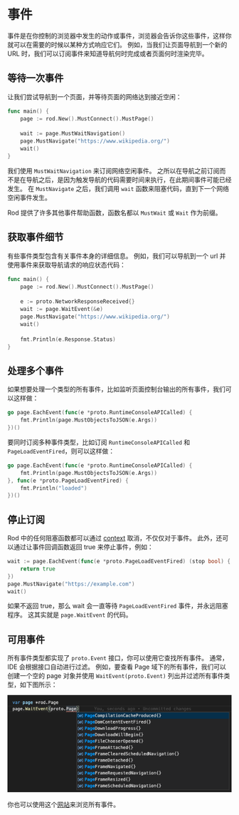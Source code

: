 # 事件

事件是在你控制的浏览器中发生的动作或事件，浏览器会告诉你这些事件，这样你就可以在需要的时候以某种方式响应它们。 例如，当我们让页面导航到一个新的 URL 时，我们可以订阅事件来知道导航何时完成或者页面何时渲染完毕。

## 等待一次事件

让我们尝试导航到一个页面，并等待页面的网络达到接近空闲：

```go
func main() {
    page := rod.New().MustConnect().MustPage()

    wait := page.MustWaitNavigation()
    page.MustNavigate("https://www.wikipedia.org/")
    wait()
}
```

我们使用 `MustWaitNavigation` 来订阅网络空闲事件。 之所以在导航之前订阅而不是在导航之后，是因为触发导航的代码需要时间来执行，在此期间事件可能已经发生。 在 `MustNavigate` 之后，我们调用 `wait` 函数来阻塞代码，直到下一个网络空闲事件发生。

Rod 提供了许多其他事件帮助函数，函数名都以 `MustWait` 或 `Wait` 作为前缀。

## 获取事件细节

有些事件类型包含有关事件本身的详细信息。 例如，我们可以导航到一个 url 并使用事件来获取导航请求的响应状态代码：

```go
func main() {
    page := rod.New().MustConnect().MustPage()

    e := proto.NetworkResponseReceived{}
    wait := page.WaitEvent(&e)
    page.MustNavigate("https://www.wikipedia.org/")
    wait()

    fmt.Println(e.Response.Status)
}
```

## 处理多个事件

如果想要处理一个类型的所有事件，比如监听页面控制台输出的所有事件，我们可以这样做：

```go
go page.EachEvent(func(e *proto.RuntimeConsoleAPICalled) {
    fmt.Println(page.MustObjectsToJSON(e.Args))
})()
```

要同时订阅多种事件类型，比如订阅 `RuntimeConsoleAPICalled` 和 `PageLoadEventFired`，则可以这样做：

```go
go page.EachEvent(func(e *proto.RuntimeConsoleAPICalled) {
    fmt.Println(page.MustObjectsToJSON(e.Args))
}, func(e *proto.PageLoadEventFired) {
    fmt.Println("loaded")
})()
```

## 停止订阅

Rod 中的任何阻塞函数都可以通过 [context](context-and-timeout.md) 取消，不仅仅对于事件。 此外，还可以通过让事件回调函数返回 true 来停止事件，例如：

```go
wait := page.EachEvent(func(e *proto.PageLoadEventFired) (stop bool) {
    return true
})
page.MustNavigate("https://example.com")
wait()
```

如果不返回 true，那么 wait 会一直等待 `PageLoadEventFired` 事件，并永远阻塞程序。 这其实就是 `page.WaitEvent` 的代码。

## 可用事件

所有事件类型都实现了 `proto.Event` 接口，你可以使用它查找所有事件。 通常，IDE 会根据接口自动进行过滤。 例如，要查看 Page 域下的所有事件，我们可以创建一个空的 page 对象并使用 `WaitEvent(proto.Event)` 列出并过滤所有事件类型，如下图所示：

![event-list](event-list.png)

你也可以使用这个[网站](https://chromedevtools.github.io/devtools-protocol/tot/Page)来浏览所有事件。
